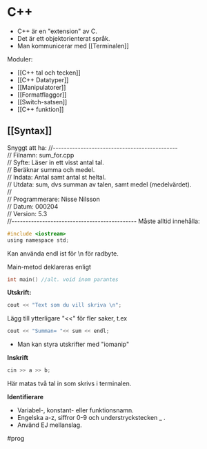 

# C++

- C++ är en "extension" av C. 
- Det är ett objektorienterat språk.
- Man kommunicerar med [[Terminalen]]

Moduler:
- [[C++ tal och tecken]]
- [[C++ Datatyper]]
- [[Manipulatorer]]
- [[Formatflaggor]]
- [[Switch-satsen]]
- [[C++ funktion]]

## [[Syntax]]
Snyggt att ha:
//---------------------------------------------  
// Filnamn: sum_for.cpp  
// Syfte:   Läser in ett visst antal tal.   
//          Beräknar summa och medel.  
// Indata:  Antal samt antal st heltal.  
// Utdata:  sum, dvs summan av talen, samt medel (medelvärdet).  
//  
// Programmerare: Nisse Nilsson  
// Datum: 000204  
// Version: 5.3  
//---------------------------------------------
Måste alltid innehålla:
```C
#include <iostream>      
using namespace std;
```

Kan använda endl ist för \n för radbyte.

Main-metod deklareras enligt
```c
int main() //alt. void inom parantes
```

**Utskrift:**
```c
cout << "Text som du vill skriva \n";
```
Lägg till ytterligare "<<" för fler saker, t.ex
```c
cout << "Summan= "<< sum << endl;
```

- Man kan styra utskrifter med "iomanip"

**Inskrift**
```c 
cin >> a >> b;
```
Här matas två tal in som skrivs i terminalen.

**Identifierare**
- Variabel-, konstant- eller funktionsnamn.
- Engelska a-z, siffror 0-9 och understryckstecken _ .
- Använd EJ mellanslag. 


#prog 